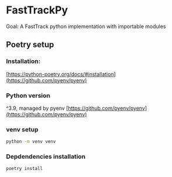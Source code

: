 # FastTrackPy

Goal: A FastTrack python implementation with importable modules

## Poetry setup

### Installation: 

[https://python-poetry.org/docs/#installation](https://github.com/pyenv/pyenv)

### Python version

^3.9, managed by pyenv [https://github.com/pyenv/pyenv](https://github.com/pyenv/pyenv)

### venv setup

```bash
python -m venv venv
```

### Depdendencies installation

```bash
poetry install
```